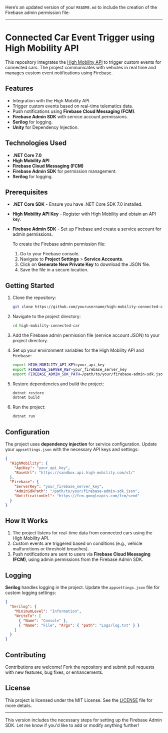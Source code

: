 Here’s an updated version of your `README.md` to include the creation of the Firebase admin permission file:

---

# Connected Car Event Trigger using High Mobility API

This repository integrates the [High Mobility API](https://www.high-mobility.com/) to trigger custom events for connected cars. The project communicates with vehicles in real time and manages custom event notifications using Firebase.

## Features

- Integration with the High Mobility API.
- Trigger custom events based on real-time telematics data.
- Push notifications using **Firebase Cloud Messaging (FCM)**.
- **Firebase Admin SDK** with service account permissions.
- **Serilog** for logging.
- **Unity** for Dependency Injection.

## Technologies Used

- **.NET Core 7.0**
- **High Mobility API**
- **Firebase Cloud Messaging (FCM)**
- **Firebase Admin SDK** for permission management.
- **Serilog** for logging.

## Prerequisites

- **.NET Core SDK** - Ensure you have .NET Core SDK 7.0 installed.
- **High Mobility API Key** - Register with High Mobility and obtain an API key.
- **Firebase Admin SDK** - Set up Firebase and create a service account for admin permissions.
  
  To create the Firebase admin permission file:
  1. Go to your Firebase console.
  2. Navigate to **Project Settings** > **Service Accounts**.
  3. Click on **Generate New Private Key** to download the JSON file.
  4. Save the file in a secure location.

## Getting Started

1. Clone the repository:
   ```bash
   git clone https://github.com/yourusername/high-mobility-connected-car.git
   ```

2. Navigate to the project directory:
   ```bash
   cd high-mobility-connected-car
   ```

3. Add the Firebase admin permission file (service account JSON) to your project directory.

4. Set up your environment variables for the High Mobility API and Firebase:
   ```bash
   export HIGH_MOBILITY_API_KEY=your_api_key
   export FIREBASE_SERVER_KEY=your_firebase_server_key
   export FIREBASE_ADMIN_SDK_PATH=/path/to/your/firebase-admin-sdk.json
   ```

5. Restore dependencies and build the project:
   ```bash
   dotnet restore
   dotnet build
   ```

6. Run the project:
   ```bash
   dotnet run
   ```

## Configuration

The project uses **dependency injection** for service configuration. Update your `appsettings.json` with the necessary API keys and settings:
```json
{
  "HighMobility": {
    "ApiKey": "your_api_key",
    "BaseUrl": "https://sandbox.api.high-mobility.com/v1/"
  },
  "Firebase": {
    "ServerKey": "your_firebase_server_key",
    "AdminSdkPath": "/path/to/your/firebase-admin-sdk.json",
    "NotificationUrl": "https://fcm.googleapis.com/fcm/send"
  }
}
```

## How It Works

1. The project listens for real-time data from connected cars using the High Mobility API.
2. Custom events are triggered based on conditions (e.g., vehicle malfunctions or threshold breaches).
3. Push notifications are sent to users via **Firebase Cloud Messaging (FCM)**, using admin permissions from the Firebase Admin SDK.

## Logging

**Serilog** handles logging in the project. Update the `appsettings.json` file for custom logging settings:
```json
{
  "Serilog": {
    "MinimumLevel": "Information",
    "WriteTo": [
      { "Name": "Console" },
      { "Name": "File", "Args": { "path": "Logs/log.txt" } }
    ]
  }
}
```

## Contributing

Contributions are welcome! Fork the repository and submit pull requests with new features, bug fixes, or enhancements.

## License

This project is licensed under the MIT License. See the [LICENSE](LICENSE) file for more details.

---

This version includes the necessary steps for setting up the Firebase Admin SDK. Let me know if you'd like to add or modify anything further!
